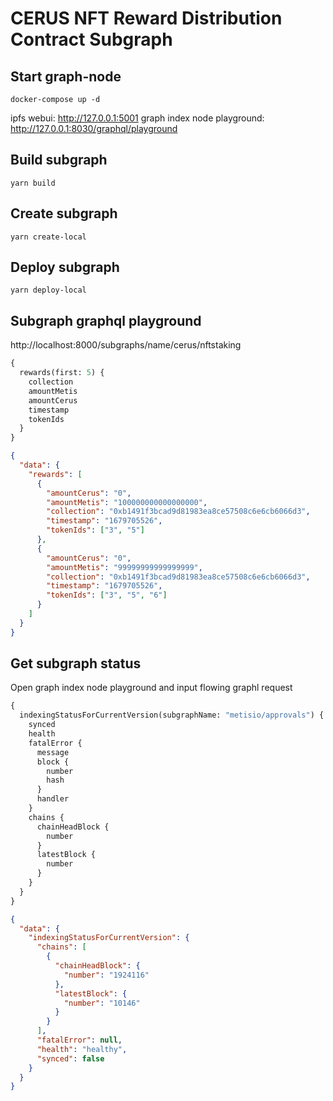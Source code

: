 # CERUS NFT Reward Distribution Contract Subgraph

## Start graph-node

```
docker-compose up -d
```

ipfs webui: http://127.0.0.1:5001
graph index node playground: http://127.0.0.1:8030/graphql/playground

## Build subgraph

```
yarn build
```

## Create subgraph

```
yarn create-local
```

## Deploy subgraph

```
yarn deploy-local
```

## Subgraph graphql playground

http://localhost:8000/subgraphs/name/cerus/nftstaking

```graphql
{
  rewards(first: 5) {
    collection
    amountMetis
    amountCerus
    timestamp
    tokenIds
  }
}
```

```json
{
  "data": {
    "rewards": [
      {
        "amountCerus": "0",
        "amountMetis": "100000000000000000",
        "collection": "0xb1491f3bcad9d81983ea8ce57508c6e6cb6066d3",
        "timestamp": "1679705526",
        "tokenIds": ["3", "5"]
      },
      {
        "amountCerus": "0",
        "amountMetis": "99999999999999999",
        "collection": "0xb1491f3bcad9d81983ea8ce57508c6e6cb6066d3",
        "timestamp": "1679705526",
        "tokenIds": ["3", "5", "6"]
      }
    ]
  }
}
```

## Get subgraph status

Open graph index node playground and input flowing graphl request

```graphql
{
  indexingStatusForCurrentVersion(subgraphName: "metisio/approvals") {
    synced
    health
    fatalError {
      message
      block {
        number
        hash
      }
      handler
    }
    chains {
      chainHeadBlock {
        number
      }
      latestBlock {
        number
      }
    }
  }
}
```

```json
{
  "data": {
    "indexingStatusForCurrentVersion": {
      "chains": [
        {
          "chainHeadBlock": {
            "number": "1924116"
          },
          "latestBlock": {
            "number": "10146"
          }
        }
      ],
      "fatalError": null,
      "health": "healthy",
      "synced": false
    }
  }
}
```
